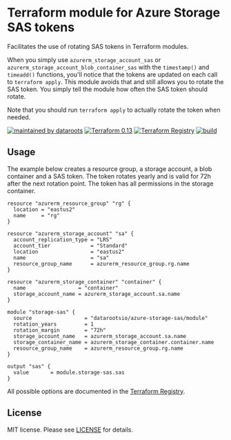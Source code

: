 # Terraform module for Azure Storage SAS tokens

Facilitates the use of rotating SAS tokens in Terraform modules.

When you simply use `azurerm_storage_account_sas` or `azurerm_storage_account_blob_container_sas` with the `timestamp()` and `timeadd()` functions, you'll notice that the tokens are updated on each call to `terraform apply`.
This module avoids that and still allows you to rotate the SAS token. You simply tell the module how often the SAS token should rotate.

Note that you should run `terraform apply` to actually rotate the token when needed.

[![maintained by dataroots](https://img.shields.io/badge/maintained%20by-dataroots-%2300b189)](https://dataroots.io)
[![Terraform 0.13](https://img.shields.io/badge/terraform-0.13-%23623CE4)](https://www.terraform.io)
[![Terraform Registry](https://img.shields.io/badge/terraform-registry-%23623CE4)](https://registry.terraform.io/modules/datarootsio/azure-storage-sas/module)
[![build](https://github.com/datarootsio/terraform-module-azure-storage-sas/workflows/build/badge.svg)](https://github.com/datarootsio/terraform-module-azure-storage-sas/actions?query=workflow%3Abuild)

## Usage

The example below creates a resource group, a storage account, a blob container and a SAS token. The token rotates yearly and is valid for 72h after the next rotation point. The token has all permissions in the storage container.

```hcl-terraform
resource "azurerm_resource_group" "rg" {
  location = "eastus2"
  name     = "rg"
}

resource "azurerm_storage_account" "sa" {
  account_replication_type = "LRS"
  account_tier             = "Standard"
  location                 = "eastus2"
  name                     = "sa"
  resource_group_name      = azurerm_resource_group.rg.name
}

resource "azurerm_storage_container" "container" {
  name                 = "container"
  storage_account_name = azurerm_storage_account.sa.name
}

module "storage-sas" {
  source                 = "datarootsio/azure-storage-sas/module"
  rotation_years         = 1
  rotation_margin        = "72h"
  storage_account_name   = azurerm_storage_account.sa.name
  storage_container_name = azurerm_storage_container.container.name
  resource_group_name    = azurerm_resource_group.rg.name
}

output "sas" {
  value       = module.storage-sas.sas
}
```

All possible options are documented in the [Terraform Registry](https://registry.terraform.io/modules/datarootsio/azure-storage-sas/module/?tab=inputs).

## License

MIT license. Please see [LICENSE](LICENSE.md) for details.